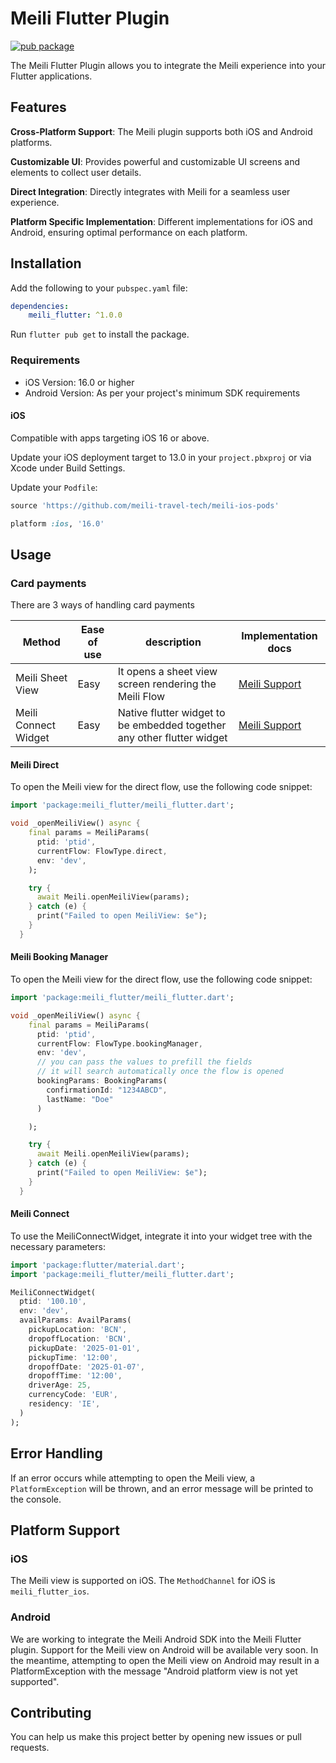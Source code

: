 # Meili Flutter Plugin

[![pub package](https://img.shields.io/pub/v/meili_flutter.svg)](https://pub.dev/packages/meili_flutter)

The Meili Flutter Plugin allows you to integrate the Meili experience into your Flutter applications.

## Features

**Cross-Platform Support**: The Meili plugin supports both iOS and Android platforms.

**Customizable UI**: Provides powerful and customizable UI screens and elements to collect user details.

**Direct Integration**: Directly integrates with Meili for a seamless user experience.

**Platform Specific Implementation**: Different implementations for iOS and Android, ensuring optimal performance on each platform.

## Installation

Add the following to your `pubspec.yaml` file:

```yaml
dependencies:
    meili_flutter: ^1.0.0
```

Run `flutter pub get` to install the package.

### Requirements

-   iOS Version: 16.0 or higher
-   Android Version: As per your project's minimum SDK requirements

#### iOS

Compatible with apps targeting iOS 16 or above.

Update your iOS deployment target to 13.0 in your `project.pbxproj` or via Xcode under Build Settings.

Update your `Podfile`:

```ruby
source 'https://github.com/meili-travel-tech/meili-ios-pods'

platform :ios, '16.0'
```

## Usage

### Card payments

There are 3 ways of handling card payments

| Method               | Ease of use | description                                                            | Implementation docs                                                                           |
| -------------------- | ----------- | ---------------------------------------------------------------------- | --------------------------------------------------------------------------------------------- |
| Meili Sheet View     | Easy        | It opens a sheet view screen rendering the Meili Flow                  | [Meili Support](https://meili.atlassian.net/servicedesk/customer/portal/1/article/1304231937) |
| Meili Connect Widget | Easy        | Native flutter widget to be embedded together any other flutter widget | [Meili Support](https://meili.atlassian.net/servicedesk/customer/portal/1/article/1304231937) |

#### Meili Direct

To open the Meili view for the direct flow, use the following code snippet:

```dart
import 'package:meili_flutter/meili_flutter.dart';

void _openMeiliView() async {
    final params = MeiliParams(
      ptid: 'ptid',
      currentFlow: FlowType.direct,
      env: 'dev',
    );

    try {
      await Meili.openMeiliView(params);
    } catch (e) {
      print("Failed to open MeiliView: $e");
    }
  }
```

#### Meili Booking Manager

To open the Meili view for the direct flow, use the following code snippet:

```dart
import 'package:meili_flutter/meili_flutter.dart';

void _openMeiliView() async {
    final params = MeiliParams(
      ptid: 'ptid',
      currentFlow: FlowType.bookingManager,
      env: 'dev',
      // you can pass the values to prefill the fields
      // it will search automatically once the flow is opened
      bookingParams: BookingParams(
        confirmationId: "1234ABCD",
        lastName: "Doe"
      )

    );

    try {
      await Meili.openMeiliView(params);
    } catch (e) {
      print("Failed to open MeiliView: $e");
    }
  }
```

#### Meili Connect

To use the MeiliConnectWidget, integrate it into your widget tree with the necessary parameters:

```dart
import 'package:flutter/material.dart';
import 'package:meili_flutter/meili_flutter.dart';

MeiliConnectWidget(
  ptid: '100.10',
  env: 'dev',
  availParams: AvailParams(
    pickupLocation: 'BCN',
    dropoffLocation: 'BCN',
    pickupDate: '2025-01-01',
    pickupTime: '12:00',
    dropoffDate: '2025-01-07',
    dropoffTime: '12:00',
    driverAge: 25,
    currencyCode: 'EUR',
    residency: 'IE',
  )
);
```

## Error Handling

If an error occurs while attempting to open the Meili view, a `PlatformException` will be thrown, and an error message will be printed to the console.

## Platform Support

### iOS

The Meili view is supported on iOS. The `MethodChannel` for iOS is `meili_flutter_ios`.

### Android

We are working to integrate the Meili Android SDK into the Meili Flutter plugin. Support for the Meili view on Android will be available very soon. In the meantime, attempting to open the Meili view on Android may result in a PlatformException with the message "Android platform view is not yet supported".

## Contributing

You can help us make this project better by opening new issues or pull requests.
